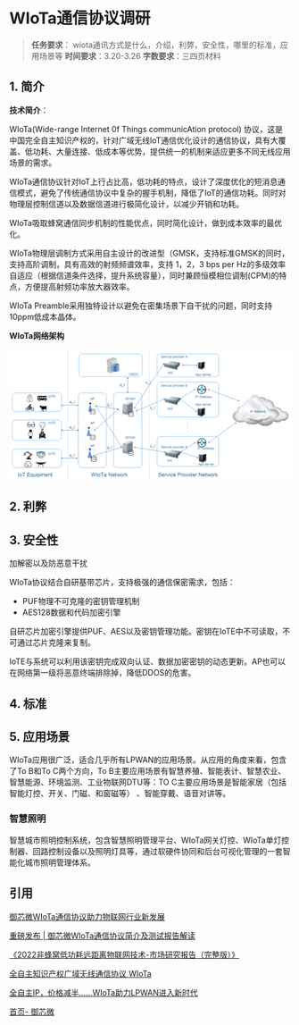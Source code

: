# WIoTa通信协议调研

> **任务要求**：
> wiota通讯方式是什么，介绍，利弊，安全性，哪里的标准，应用场景等
> **时间要求**：3.20-3.26
> **字数要求**：三四页材料

## 1. 简介

**技术简介**：

WIoTa(Wide-range Internet 0f Things communicAtion protocol) 协议，这是中国完全自主知识产权的，针对广域无线loT通信优化设计的通信协议，具有大覆盖、低功耗、大量连接、低成本等优势，提供统一的机制来适应更多不同无线应用场景的需求。

WIoTa通信协议针对IoT上行占比高，低功耗的特点，设计了深度优化的短消息通信模式，避免了传统通信协议中复杂的握手机制，降低了IoT的通信功耗。同时对物理层控制信道以及数据信道进行极简化设计，以减少开销和功耗。

WIoTa吸取蜂窝通信同步机制的性能优点，同时简化设计，做到成本效率的最优化。

WIoTa物理层调制方式采用自主设计的改进型（GMSK，支持标准GMSK的同时，支持高阶调制，具有高效的射频频谱效率，支持 1，2，3 bps per Hz的多级效率自适应（根据信道条件选择，提升系统容量），同时兼顾恒模相位调制(CPM)的特点，方便提高射频功率放大器效率。

WIoTa Preamble采用独特设计以避免在密集场景下自干扰的问题，同时支持10ppm低成本晶体。

**WIoTa网络架构**

![WIoTa网络架构](../image/WIoTa网络架构.png)

## 2. 利弊

## 3. 安全性

加解密以及防恶意干扰

WIoTa协议结合自研基带芯片，支持极强的通信保密需求，包括：

- PUF物理不可克隆的密钥管理机制
- AES128数据和代码加密引擎

自研芯片加密引擎提供PUF、AES以及密钥管理功能。密钥在IoTE中不可读取，不可通过芯片克隆来复制。

IoTE与系统可以利用该密钥完成双向认证、数据加密密钥的动态更新。AP也可以在网络第一级将恶意终端排除掉，降低DDOS的危害。

## 4. 标准

## 5. 应用场景

WIoTa应用很广泛，适合几乎所有LPWAN的应用场景。从应用的角度来看，包含了To B和To C两个方向，To B主要应用场景有智慧养殖、智能表计、智慧农业、智慧能源、环境监测、工业物联网DTU等：TO C主要应用场景是智能家居（包括智能灯控、开关、门磁、和窗磁等） 、智能穿戴、语音对讲等。

### 智慧照明

智慧城市照明控制系统，包含智慧照明管理平台、WIoTa网关灯控、WIoTa单灯控制器、回路控制设备以及照明灯具等，通过软硬件协同和后台可视化管理的一套智能化城市照明管理体系。



## 引用

[御芯微WIoTa通信协议助力物联网行业新发展](https://mp.weixin.qq.com/s/AIzeb5iSMzkYsOGzaN6LCw)

[重磅发布 | 御芯微WIoTa通信协议简介及测试报告解读](https://mp.weixin.qq.com/s?__biz=Mzg4NDEwMDU2Ng==&mid=2247485001&idx=1&sn=4b24d3b1257f3004d600add601c0cd14&chksm=cfbc1af0f8cb93e607ef5c02ae78690e944e111522629daa229dc3ea438eb8c215394f9925a3&scene=21#wechat_redirect)

[《2022非蜂窝低功耗远距离物联网技术-市场研究报告（完整版）》](https://www.iotku.com/News/709062220457181184.html)

[全自主知识产权广域无线通信协议 WIoTa](https://www.elecfans.com/d/comp-5318905-136371326112915275776.html)

[全自主IP，价格减半……WIoTa助力LPWAN进入新时代](https://tele.ofweek.com/2022-11/ART-8320503-8110-30578727.html)

[首页- 御芯微](https://www.ucchip.com/)
